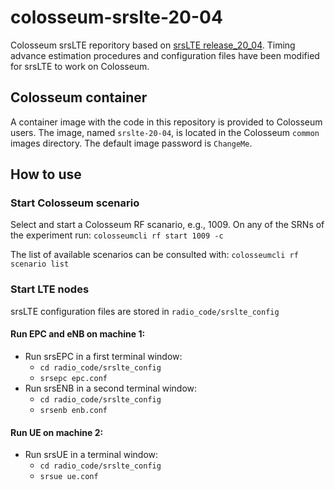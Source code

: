 # colosseum-srslte-20-04
Colosseum srsLTE reporitory based on [srsLTE release_20_04](https://github.com/srsLTE/srsLTE). Timing advance estimation procedures and configuration files have been modified for srsLTE to work on Colosseum.

## Colosseum container
A container image with the code in this repository is provided to Colosseum users. The image, named `srslte-20-04`, is located in the Colosseum `common` images directory. The default image password is `ChangeMe`.

## How to use

### Start Colosseum scenario
Select and start a Colosseum RF scanario, e.g., 1009.
On any of the SRNs of the experiment run:
`colosseumcli rf start 1009 -c`

The list of available scenarios can be consulted with:
`colosseumcli rf scenario list`

### Start LTE nodes
srsLTE configuration files are stored in `radio_code/srslte_config`

#### Run EPC and eNB on machine 1:
- Run srsEPC in a first terminal window:
  - `cd radio_code/srslte_config`
  - `srsepc epc.conf`
- Run srsENB in a second terminal window:
  - `cd radio_code/srslte_config`
  - `srsenb enb.conf`

#### Run UE on machine 2:
- Run srsUE in a terminal window:
  - `cd radio_code/srslte_config`
  - `srsue ue.conf`
